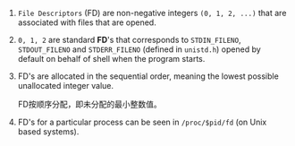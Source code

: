 1. `File Descriptors` (FD) are non-negative integers `(0, 1, 2, ...)` that are associated with files that are opened.

2. `0, 1, 2` are standard **FD**'s that corresponds to `STDIN_FILENO`, `STDOUT_FILENO` and `STDERR_FILENO` (defined in `unistd.h`) opened by default on behalf of shell when the program starts.

3. FD's are allocated in the sequential order, meaning the lowest possible unallocated integer value.

   FD按顺序分配，即未分配的最小整数值。

4. FD's for a particular process can be seen in `/proc/$pid/fd` (on Unix based systems).


